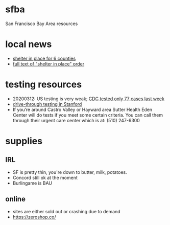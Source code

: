 # sfba
San Francisco Bay Area resources

# local news
- [shelter in place for 6 counties](https://www.sfchronicle.com/local-politics/article/Bay-Area-must-shelter-in-place-Only-15135014.php)
- [full text of "shelter in place" order](https://www.sfdph.org/dph/alerts/files/HealthOrderC19-07-%20Shelter-in-Place.pdf)

# testing resources
- 20200312: US testing is very weak; [CDC tested only 77 cases last week](https://www.healthleadersmedia.com/strategy/cdc-tested-only-77-people-week-coronavirus-testing-slow-around-nation)
- [drive-through testing in Stanford](http://med.stanford.edu/news/all-news/2020/03/stanford-offers-drive-through-coronavirus-test.html)
- If you’re around Castro Valley or Hayward area Sutter Health Eden Center will do tests if you meet some certain criteria. You can call them through their urgent care center which is at: (510) 247-6300

# supplies
## IRL
- SF is pretty thin, you're down to butter, milk, potatoes.
- Concord still ok at the moment
- Burlingame is BAU
## online
- sites are either sold out or crashing due to demand
- https://zeroshop.co/

